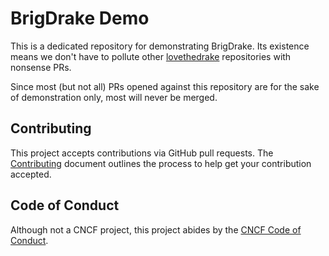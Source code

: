 # BrigDrake Demo

This is a dedicated repository for demonstrating BrigDrake. Its existence means
we don't have to pollute other [lovethedrake](https://github.com/lovethedrake)
repositories with nonsense PRs.

Since most (but not all) PRs opened against this repository are for the sake of
demonstration only, most will never be merged.

## Contributing

This project accepts contributions via GitHub pull requests. The
[Contributing](CONTRIBUTING.md) document outlines the process to help get your
contribution accepted.

## Code of Conduct

Although not a CNCF project, this project abides by the
[CNCF Code of Conduct](https://github.com/cncf/foundation/blob/master/code-of-conduct.md).
